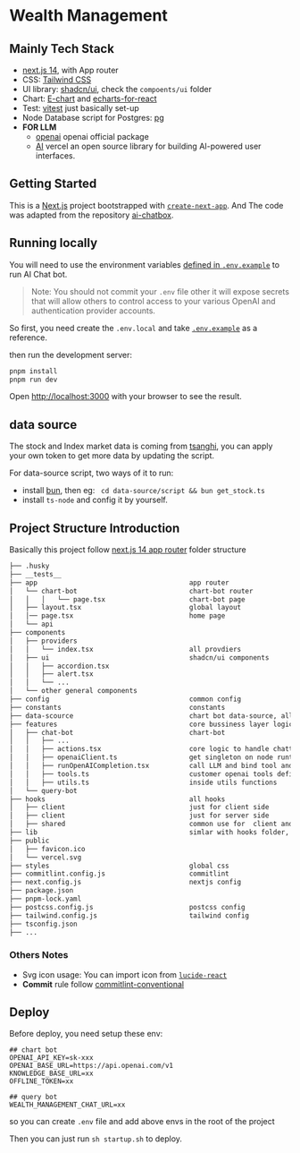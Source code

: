 # Wealth Management

## Mainly Tech Stack

- [next.js 14](https://nextjs.org/docs), with App router
- CSS: [Tailwind CSS](https://tailwindcss.com/docs/installation)
- UI library: [shadcn/ui](https://ui.shadcn.com/docs), check the `compoents/ui` folder
- Chart: [E-chart](https://echarts.apache.org/examples/zh/index.html) and [echarts-for-react](https://www.npmjs.com/package/echarts-for-react)
- Test: [vitest](https://vitest.dev/) just basically set-up
- Node Database script for Postgres: [pg](https://www.npmjs.com/package/pg)
- **FOR LLM**
  - [openai](https://www.npmjs.com/package/openai) openai official package
  - [AI](https://sdk.vercel.ai/docs/getting-started) vercel an open source library for building AI-powered user interfaces.

## Getting Started

This is a [Next.js](https://nextjs.org/) project bootstrapped with [`create-next-app`](https://github.com/vercel/next.js/tree/canary/packages/create-next-app).
And The code was adapted from the repository [ai-chatbox](https://github.com/vercel/ai-chatbot).

## Running locally

You will need to use the environment variables [defined in `.env.example`](.env.example) to run AI Chat bot.

> Note: You should not commit your `.env` file other it will expose secrets that will allow others to control access to your various OpenAI and authentication provider accounts.

So first, you need create the `.env.local` and take [`.env.example`](.env.example) as a reference.

then run the development server:

```bash
pnpm install
pnpm run dev
```

Open [http://localhost:3000](http://localhost:3000) with your browser to see the result.

## data source

The stock and Index market data is coming from [tsanghi](https://tsanghi.com/fin/doc), you can apply your own token to get more data by updating the script.

For data-source script, two ways of it to run:

- install [bun](https://bun.sh/), then eg: ` cd data-source/script && bun get_stock.ts`
- install `ts-node` and config it by yourself.

## Project Structure Introduction

Basically this project follow [next.js 14 app router](https://nextjs.org/docs/app/building-your-application/routing/colocation#store-project-files-outside-of-app) folder structure

```txt
├── .husky
├── __tests__
├── app                                      app router
│   └── chart-bot                            chart-bot router
│   │   │   └── page.tsx                     chart-bot page
│   ├── layout.tsx                           global layout
│   │── page.tsx                             home page
│   └── api
├── components
│   ├── providers
│   │   └── index.tsx                        all provdiers
│   ├── ui                                   shadcn/ui components
│   │   ├── accordion.tsx
│   │   ├── alert.tsx
│   │   └── ...
│   └── other general components
├── config                                   common config
├── constants                                constants
├── data-scource                             chart bot data-source, all data had saved in QA db, it's irrelative for running this app
├── features                                 core bussiness layer logic
│   ├── chat-bot                             chart-bot
│   │   ├── ...
│   │   ├── actions.tsx                      core logic to handle chatting and response ui, call tools...it runs on server
│   │   ├── openaiClient.ts                  get singleton on node runtime
│   │   ├── runOpenAICompletion.tsx          call LLM and bind tool and retrun callbacks
│   │   ├── tools.ts                         customer openai tools definition
│   │   ├── utils.ts                         inside utils functions
│   └── query-bot
├── hooks                                    all hooks
│   ├── client                               just for client side
│   ├── client                               just for server side
│   ├── shared                               common use for  client and server side
├── lib                                      simlar with hooks folder, but utils
├── public
│   ├── favicon.ico
│   └── vercel.svg
├── styles                                   global css
├── commitlint.config.js                     commitlint
├── next.config.js                           nextjs config
├── package.json
├── pnpm-lock.yaml
├── postcss.config.js                        postcss config
├── tailwind.config.js                       tailwind config
├── tsconfig.json
├── ...
```

### Others Notes

- Svg icon usage: You can import icon from [`lucide-react`](https://lucide.dev/icons/)
- **Commit** rule follow [commitlint-conventional](https://github.com/conventional-changelog/commitlint/tree/master/%40commitlint/config-conventional)

## Deploy

Before deploy, you need setup these env:

```dotenv
## chart bot
OPENAI_API_KEY=sk-xxx
OPENAI_BASE_URL=https://api.openai.com/v1
KNOWLEDGE_BASE_URL=xx
OFFLINE_TOKEN=xx

## query bot
WEALTH_MANAGEMENT_CHAT_URL=xx
```

so you can create `.env` file and add above envs in the root of the project

Then you can just run `sh startup.sh` to deploy.
